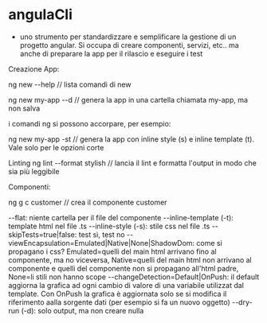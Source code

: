 # angulaCli

* uno strumento per standardizzare e semplificare la gestione di un progetto angular. Si occupa di creare componenti, servizi, etc.. ma anche di preparare la app per il rilascio e eseguire i test

Creazione App:

ng new --help // lista comandi di new

ng new my-app --d // genera la app in una cartella chiamata my-app, ma non salva

i comandi ng si possono accorpare, per esempio:

ng new my-app -st // genera la app con inline style (s) e inline template (t). Vale solo per le opzioni corte

Linting
ng lint --format stylish // lancia il lint e formatta l'output in modo che sia più leggibile

Componenti:

ng g c customer // crea il componente customer

--flat: niente cartella per il file del componente
--inline-template (-t): template html nel file .ts
--inline-style (-s): stile css nel file .ts
--skipTests=true|false: test sì, test no
--viewEncapsulation=Emulated|Native|None|ShadowDom: come si propagano i css? Emulated=quelli del main html arrivano fino al componente, ma no viceversa, Native=quelli del main html non arrivano al componente e quelli del componente non si propagano all'html padre, None=li stili non hanno scope
--changeDetection=Default|OnPush: il default aggiorna la grafica ad ogni cambio di valore di una variabile utilizzat dal template. Con OnPush la grafica è aggiornata solo se si modifica il riferimento aalla sorgente dati (per esempio si fa un nuovo oggetto)
--dry-run (-d): solo output, ma non creare nulla
